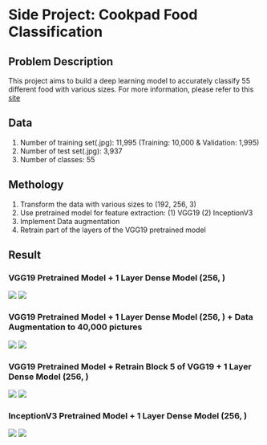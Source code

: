 # Side Project: Cookpad Food Classification

## Problem Description
This project aims to build a deep learning model to accurately classify 55 different food with various sizes. For more information, please refer to this [site](https://deepanalytics.jp/compe/59)

## Data 
1. Number of training set(.jpg): 11,995 (Training: 10,000 & Validation: 1,995)
2. Number of test set(.jpg): 3,937
3. Number of classes: 55

## Methology 
1. Transform the data with various sizes to (192, 256, 3)
2. Use pretrained model for feature extraction:
	(1) VGG19
	(2) InceptionV3
3. Implement Data augmentation
4. Retrain part of the layers of the VGG19 pretrained model

## Result

### VGG19 Pretrained Model + 1 Layer Dense Model (256, ) 
<img src="https://github.com/lwkuant/Side_project_Cookpad_Food_Classification/blob/master/Accuracy_VGG19_1_layer_256.png">
<img src="https://github.com/lwkuant/Side_project_Cookpad_Food_Classification/blob/master/Loss_VGG19_1_layer_256.png">

### VGG19 Pretrained Model + 1 Layer Dense Model (256, ) + Data Augmentation to 40,000 pictures
<img src="https://github.com/lwkuant/Side_project_Cookpad_Food_Classification/blob/master/Accuracy_VGG19_Data_Augmentation_40k_1_layer_256.png">
<img src="https://github.com/lwkuant/Side_project_Cookpad_Food_Classification/blob/master/Loss_VGG19_Data_Augmentation_40k_1_layer_256.png">

### VGG19 Pretrained Model + Retrain Block 5 of VGG19 + 1 Layer Dense Model (256, )
<img src="https://github.com/lwkuant/Side_project_Cookpad_Food_Classification/blob/master/Accuracy_VGG19_Retraining_Block5_1_layer_256.png">
<img src="https://github.com/lwkuant/Side_project_Cookpad_Food_Classification/blob/master/Loss_VGG19_Retraining_Block5_1_layer_256.png">

### InceptionV3 Pretrained Model + 1 Layer Dense Model (256, ) 
<img src="https://github.com/lwkuant/Side_project_Cookpad_Food_Classification/blob/master/Accuracy_InceptionV3_1_layer_256.png">
<img src="https://github.com/lwkuant/Side_project_Cookpad_Food_Classification/blob/master/Loss_InceptionV3_1_layer_256.png">